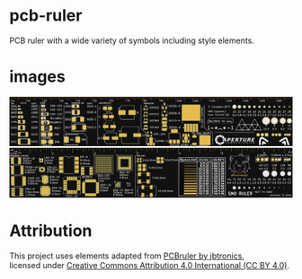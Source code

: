 # pcb-ruler
PCB ruler with a wide variety of symbols including style elements.

# images
![PCB-front](https://raw.githubusercontent.com/kalamangus/pcb-ruler/refs/heads/main/export/images/PCB-front.png)
![PCB-back](https://raw.githubusercontent.com/kalamangus/pcb-ruler/refs/heads/main/export/images/PCB-back.png)

# Attribution

This project uses elements adapted from [PCBruler by jbtronics](https://github.com/jbtronics/PCBruler),  
licensed under [Creative Commons Attribution 4.0 International (CC BY 4.0)]([https://creativecommons.org/licenses/by/4.0/](https://github.com/jbtronics/PCBruler/blob/master/License.md)).
